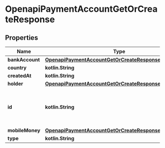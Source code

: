 
# OpenapiPaymentAccountGetOrCreateResponse

## Properties
Name | Type | Description | Notes
------------ | ------------- | ------------- | -------------
**bankAccount** | [**OpenapiPaymentAccountGetOrCreateResponseBankAccount**](OpenapiPaymentAccountGetOrCreateResponseBankAccount.md) |  |  [optional]
**country** | **kotlin.String** |  |  [optional]
**createdAt** | **kotlin.String** |  |  [optional]
**holder** | [**OpenapiPaymentAccountGetOrCreateResponseHolder**](OpenapiPaymentAccountGetOrCreateResponseHolder.md) |  |  [optional]
**id** | **kotlin.String** | The newly created payment account unique identifier |  [optional]
**mobileMoney** | [**OpenapiPaymentAccountGetOrCreateResponseMobileMoney**](OpenapiPaymentAccountGetOrCreateResponseMobileMoney.md) |  |  [optional]
**type** | **kotlin.String** |  |  [optional]



